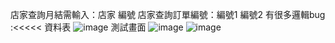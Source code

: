 店家查詢月結需輸入：店家 編號
店家查詢訂單編號：編號1 編號2
有很多邏輯bug :<<<<<
資料表
![image](https://github.com/hsuan619/searchingLinebot/assets/100425158/3661ecd7-bc5e-43c6-b76f-8cbf9a4454b6)
測試畫面
![image](https://github.com/hsuan619/searchingLinebot/assets/100425158/6210d1b8-4ab0-4d74-b2b1-6baa6298cba6)
![image](https://github.com/hsuan619/searchingLinebot/assets/100425158/6ef675ba-b0d4-4e23-bbd7-e1ebca607f6c)
